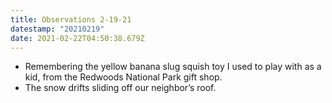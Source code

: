 ```yaml
---
title: Observations 2-19-21
datestamp: "20210219"
date: 2021-02-22T04:50:38.679Z
---
```

- Remembering the yellow banana slug squish toy I used to play with as a kid, from the Redwoods National Park gift shop.
- The snow drifts sliding off our neighbor’s roof.